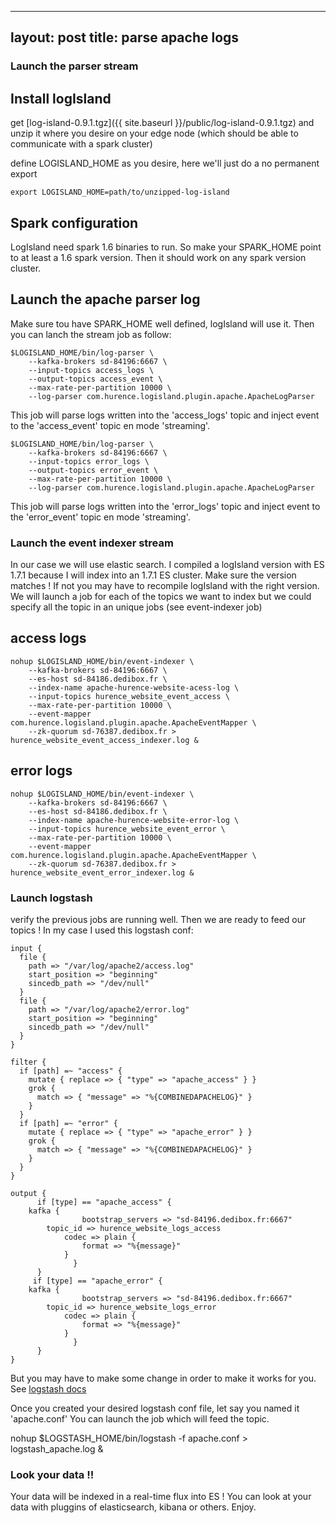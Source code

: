 ---
layout: post
title: parse apache logs
------------------------


### Launch the parser stream

## Install logIsland

get [log-island-0.9.1.tgz]({{ site.baseurl }}/public/log-island-0.9.1.tgz) 
and unzip it where you desire on your edge node 
(which should be able to communicate with a spark cluster)

define LOGISLAND_HOME as you desire, here we'll just do a no permanent export

    export LOGISLAND_HOME=path/to/unzipped-log-island

## Spark configuration

   LogIsland need spark 1.6 binaries to run. So make your SPARK_HOME
   point to at least a 1.6 spark version. Then it should work on any 
   spark version cluster.

## Launch the apache parser log

Make sure tou have SPARK_HOME well defined, logIsland will use it.
Then you can lanch the stream job as follow:

    $LOGISLAND_HOME/bin/log-parser \
        --kafka-brokers sd-84196:6667 \
        --input-topics access_logs \
        --output-topics access_event \
        --max-rate-per-partition 10000 \
        --log-parser com.hurence.logisland.plugin.apache.ApacheLogParser
    
This job will parse logs written into the 'access_logs'
topic and inject event to the 'access_event' topic en mode 'streaming'.
    
    $LOGISLAND_HOME/bin/log-parser \
        --kafka-brokers sd-84196:6667 \
        --input-topics error_logs \
        --output-topics error_event \
        --max-rate-per-partition 10000 \
        --log-parser com.hurence.logisland.plugin.apache.ApacheLogParser
    
This job will parse logs written into the 'error_logs'
topic and inject event to the 'error_event' topic en mode 'streaming'.



### Launch the event indexer stream

In our case we will use elastic search. I compiled a logIsland version with
ES 1.7.1 because I will index into an 1.7.1 ES cluster. Make sure the version
matches ! If not you may have to recompile logIsland with the right version.
We will launch a job for each of the topics we want to index but we could
specify all the topic in an unique jobs (see event-indexer job)

## access logs

    nohup $LOGISLAND_HOME/bin/event-indexer \
        --kafka-brokers sd-84196:6667 \
        --es-host sd-84186.dedibox.fr \
        --index-name apache-hurence-website-acess-log \
        --input-topics hurence_website_event_access \
        --max-rate-per-partition 10000 \
        --event-mapper com.hurence.logisland.plugin.apache.ApacheEventMapper \
        --zk-quorum sd-76387.dedibox.fr > hurence_website_event_access_indexer.log &
    
## error logs

    nohup $LOGISLAND_HOME/bin/event-indexer \
        --kafka-brokers sd-84196:6667 \
        --es-host sd-84186.dedibox.fr \
        --index-name apache-hurence-website-error-log \
        --input-topics hurence_website_event_error \
        --max-rate-per-partition 10000 \
        --event-mapper com.hurence.logisland.plugin.apache.ApacheEventMapper \
        --zk-quorum sd-76387.dedibox.fr > hurence_website_event_error_indexer.log &


### Launch logstash

verify the previous jobs are running well. Then we are ready to feed
our topics ! In my case I used this logstash conf:

    input {
      file {
        path => "/var/log/apache2/access.log"
        start_position => "beginning"
        sincedb_path => "/dev/null"
      }
      file {
        path => "/var/log/apache2/error.log"
        start_position => "beginning"
        sincedb_path => "/dev/null"
      }
    }
    
    filter {
      if [path] =~ "access" {
        mutate { replace => { "type" => "apache_access" } }
        grok {
          match => { "message" => "%{COMBINEDAPACHELOG}" }
        }
      }
      if [path] =~ "error" {
        mutate { replace => { "type" => "apache_error" } }
        grok {
          match => { "message" => "%{COMBINEDAPACHELOG}" }
        }
      }
    }
    
    output {
          if [type] == "apache_access" {
    	kafka {
                    bootstrap_servers => "sd-84196.dedibox.fr:6667"
    		topic_id => hurence_website_logs_access
            	codec => plain {
               		format => "%{message}"
            	}
          	      }
          } 
         if [type] == "apache_error" {
    	kafka {
                    bootstrap_servers => "sd-84196.dedibox.fr:6667"
    		topic_id => hurence_website_logs_error
            	codec => plain {
               		format => "%{message}"
            	}
          	      }
          }
    }
    
But you may have to make some change in order to make it works for you.
See [logstash docs](https://www.elastic.co/guide/en/logstash/current/getting-started-with-logstash.html)

Once you created your desired logstash conf file, let say you named it 'apache.conf'
You can launch the job which will feed the topic.

nohup $LOGSTASH_HOME/bin/logstash -f apache.conf > logstash_apache.log &

### Look your data !!

Your data will be indexed in a real-time flux into ES ! You can look 
at your data with pluggins of elasticsearch, kibana or others. Enjoy.